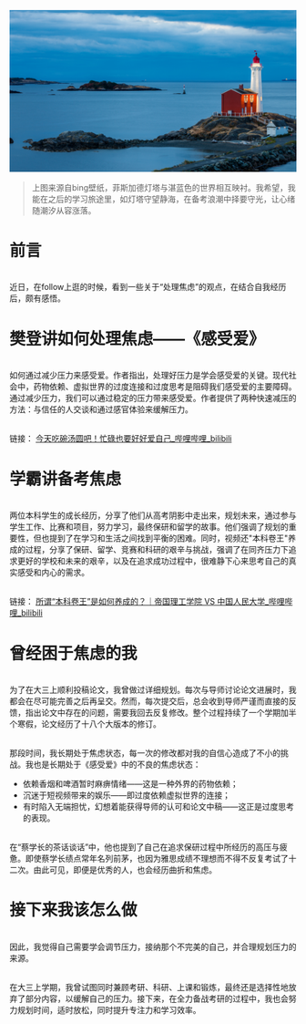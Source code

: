 
![](Dealing.Anxiety.assets/菲斯加德灯塔.jpg)
>上图来源自bing壁纸，菲斯加德灯塔与湛蓝色的世界相互映衬。我希望，我能在之后的学习旅途里，如灯塔守望静海，在备考浪潮中择要守光，让心绪随潮汐从容涨落。
# 前言

<br>近日，在follow上逛的时候，看到一些关于“处理焦虑”的观点，在结合自我经历后，颇有感悟。

# 樊登讲如何处理焦虑——《感受爱》

<br>如何通过减少压力来感受爱。作者指出，处理好压力是学会感受爱的关键。现代社会中，药物依赖、虚拟世界的过度连接和过度思考是阻碍我们感受爱的主要障碍。通过减少压力，我们可以通过稳定的压力带来感受爱。作者提供了两种快速减压的方法：与信任的人交谈和通过感官体验来缓解压力。

<br>链接：
[今天吃碗汤圆吧！忙碌也要好好爱自己_哔哩哔哩_bilibili](https://www.bilibili.com/video/BV1WEKje4Egv/?t=341.420084&bvid=BV1WEKje4Egv)


# 学霸讲备考焦虑

<br>两位本科学生的成长经历，分享了他们从高考阴影中走出来，规划未来，通过参与学生工作、比赛和项目，努力学习，最终保研和留学的故事。他们强调了规划的重要性，但也提到了在学习和生活之间找到平衡的困难。同时，视频还"本科卷王"养成的过程，分享了保研、留学、竞赛和科研的艰辛与挑战，强调了在同齐压力下追求更好的学校和未来的艰辛，以及在追求成功过程中，很难静下心来思考自己的真实感受和内心的需求。

<br>链接：
[所谓“本科卷王”是如何养成的？｜帝国理工学院 VS 中国人民大学_哔哩哔哩_bilibili](https://www.bilibili.com/video/BV1By421b7Mg)




# 曾经困于焦虑的我

<br>为了在大三上顺利投稿论文，我曾做过详细规划。每次与导师讨论论文进展时，我都会在尽可能完善之后再呈交。然而，每次提交后，总会收到导师严谨而直接的反馈，指出论文中存在的问题，需要我回去反复修改。整个过程持续了一个学期加半个寒假，论文经历了十八个大版本的修订。

<br>那段时间，我长期处于焦虑状态，每一次的修改都对我的自信心造成了不小的挑战。我也是长期处于《感受爱》中的不良的焦虑状态：

- 依赖香烟和啤酒暂时麻痹情绪——这是一种外界的药物依赖；
- 沉迷于短视频带来的娱乐——即过度依赖虚拟世界的连接；
- 有时陷入无端担忧，幻想着能获得导师的认可和论文中稿——这正是过度思考的表现。

<br>在“蔡学长的茶话谈话”中，他也提到了自己在追求保研过程中所经历的高压与疲惫。即使蔡学长绩点常年名列前茅，也因为雅思成绩不理想而不得不反复考试了十二次。由此可见，即便是优秀的人，也会经历曲折和焦虑。

# 接下来我该怎么做

<br>因此，我觉得自己需要学会调节压力，接纳那个不完美的自己，并合理规划压力的来源。

<br>在大三上学期，我曾试图同时兼顾考研、科研、上课和锻炼，最终还是选择性地放弃了部分内容，以缓解自己的压力。接下来，在全力备战考研的过程中，我也会努力规划时间，适时放松，同时提升专注力和学习效率。